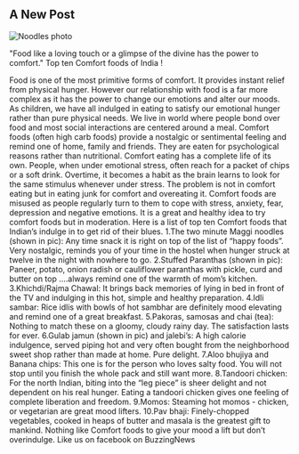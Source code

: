 ## A New Post

![Noodles photo](https://thedumplingsisters.files.wordpress.com/2014/11/tds-noodles-2.jpg)

"Food like a loving touch or a glimpse of the divine has the power to comfort."
Top ten Comfort foods of India !

Food is one of the most primitive forms of comfort. It provides instant relief from physical hunger. However our relationship with food is a far more complex as it has the power to change our emotions and alter our moods.
As children, we have all indulged in eating to satisfy our emotional hunger rather than pure physical needs. We live in world where people bond over food and most social interactions are centered around a meal.
Comfort foods (often high carb foods) provide a nostalgic or sentimental feeling and remind one of home, family and friends. They are eaten for psychological reasons rather than nutritional.
Comfort eating has a complete life of its own. People, when under emotional stress, often reach for a packet of chips or a soft drink. Overtime, it becomes a habit as the brain learns to look for the same stimulus whenever under stress. The problem is not in comfort eating but in eating junk for comfort and overeating it. Comfort foods are misused as people regularly turn to them to cope with stress, anxiety, fear, depression and negative emotions.
It is a great and healthy idea to try comfort foods but in moderation.
Here is a list of top ten Comfort foods that Indian’s indulge in to get rid of their blues.
1.The two minute Maggi noodles (shown in pic): Any time snack it is right on top of the list of “happy foods”. Very nostalgic, reminds you of your time in the hostel when hunger struck at twelve in the night with nowhere to go.
2.Stuffed Paranthas (shown in pic): Paneer, potato, onion radish or cauliflower paranthas with pickle, curd and butter on top ....always remind one of the warmth of mom’s kitchen.
3.Khichdi/Rajma Chawal: It brings back memories of lying in bed in front of the TV and indulging in this hot, simple and healthy preparation.
4.Idli sambar: Rice idlis with bowls of hot sambhar are definitely mood elevating and remind one of a great breakfast.
5.Pakoras, samosas and chai (tea): Nothing to match these on a gloomy, cloudy rainy day. The satisfaction lasts for ever.
6.Gulab jamun (shown in pic) and jalebi’s: A high calorie indulgence, served piping hot and very often bought from the neighborhood sweet shop rather than made at home. Pure delight.
7.Aloo bhujiya and Banana chips: This one is for the person who loves salty food. You will not stop until you finish the whole pack and still want more.
8.Tandoori chicken: For the north Indian, biting into the “leg piece” is sheer delight and not dependent on his real hunger. Eating a tandoori chicken gives one feeling of complete liberation and freedom.
9.Momos: Steaming hot momos - chicken, or vegetarian are great mood lifters.
10.Pav bhaji: Finely-chopped vegetables, cooked in heaps of butter and masala is the greatest gift to mankind.
Nothing like Comfort foods to give your mood a lift but don’t overindulge.
Like us on facebook on BuzzingNews

